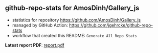 ## github-repo-stats for AmosDinh/Gallery_js

- statistics for repository https://github.com/AmosDinh/Gallery_js
- managed by GitHub Action: https://github.com/jgehrcke/github-repo-stats
- workflow that created this README: `Generate All Repo Stats`

**Latest report PDF**: [report.pdf](https://github.com/AmosDinh/repo-stats/raw/github-repo-stats/AmosDinh/Gallery_js/latest-report/report.pdf)

